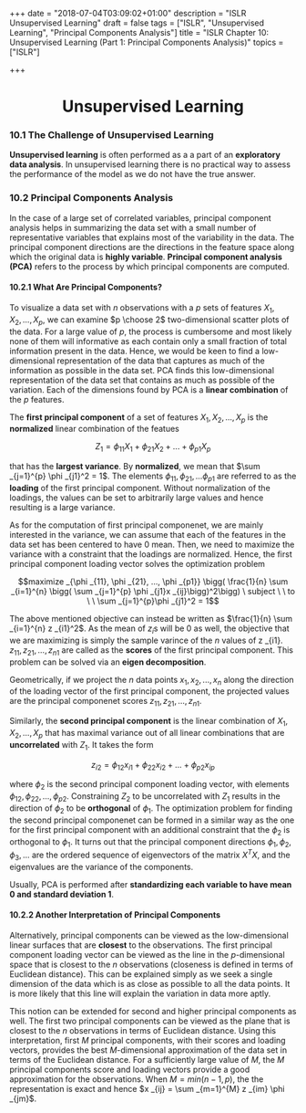 +++
date = "2018-07-04T03:09:02+01:00"
description = "ISLR Unsupervised Learning"
draft = false
tags = ["ISLR", "Unsupervised Learning", "Principal Components Analysis"]
title = "ISLR Chapter 10: Unsupervised Learning (Part 1: Principal Components Analysis)"
topics = ["ISLR"]

+++

<h1><center>Unsupervised Learning</center></h1>

### 10.1 The Challenge of Unsupervised Learning

<b>Unsupervised learning</b> is often performed as a a part of an <b>exploratory data analysis</b>. In unsupervised learning there is no practical way to assess the performance of the model as we do not have the true answer.

### 10.2 Principal Components Analysis

In the case of a large set of correlated variables, principal component analysis helps in summarizing the data set with a small number of representative variables that explains most of the variability in the data. The principal component directions are the directions in the feature space along which the original data is <b>highly variable</b>. <b>Principal component analysis (PCA)</b> refers to the process by which principal components are computed.

#### 10.2.1 What Are Principal Components?

To visualize a data set with $n$ observations with a $p$ sets of features $X_1, X_2, ..., X_p$, we can examine $p \choose 2$ two-dimensional scatter plots of the data. For a large value of $p$, the process is cumbersome and most likely none of them will informative as each contain only a small fraction of total information present in the data. Hence, we would be keen to find a low-dimensional representation of the data that captures as much of the information as possible in the data set. PCA finds this low-dimensional representation of the data set that contains as much as possible of the variation. Each of the dimensions found by PCA is a <b>linear combination</b> of the $p$ features.

The <b>first principal component</b> of a set of features $X_1, X_2, ..., X_p$ is the <b>normalized</b> linear combination of the featues

$$Z_1 = \phi _{11}X_1 + \phi _{21}X_2 + ... + \phi _{p1}X_p$$

that has the <b>largest variance</b>. By <b>normalized</b>, we mean that $\sum _{j=1}^{p} \phi _{j1}^2 = 1$. The elements $\phi _{11}, \phi _{21}, ... \phi _{p1}$ are referred to as the <b>loading</b> of the first principal component. Without normalization of the loadings, the  values can be set to arbitrarily large values and hence resulting is a large variance.

As for the computation of first principal componenet, we are mainly interested in the variance, we can assume that each of the features in the data set has been centered to have 0 mean. Then, we need to maximize the variance with a constraint that the loadings are normalized. Hence, the first principal component loading vector solves the optimization problem

$$maximize _{\phi _{11}, \phi _{21}, ..., \phi _{p1}} \bigg( \frac{1}{n} \sum _{i=1}^{n} \bigg( \sum _{j=1}^{p}  \phi _{j1}x _{ij}\bigg)^2\bigg) \ subject \ \ to \ \ \sum _{j=1}^{p}\phi _{j1}^2 = 1$$

The above mentioned objective can instead be written as $\frac{1}{n} \sum _{i=1}^{n} z _{i1}^2$. As the mean of $z_i$s will be 0 as well, the objective that we are maximizing is simply the sample varince of the $n$ values of z _{i1}. $z _{11}, z _{21}, ..., z _{n1}$ are called as the <b>scores</b> of the first principal component. This problem can be solved via an <b>eigen decomposition</b>.

Geometrically, if we project the $n$ data points $x_1, x_2, ..., x_n$ along the direction of the loading vector of the first principal component, the projected values are the principal componenet scores $z _{11}, z _{21}, ..., z _{n1}$.

Similarly, the <b>second principal component</b> is the linear combination of $X_1, X_2, ..., X_p$ that has maximal variance out of all linear combinations that are <b>uncorrelated</b> with $Z_1$. It takes the form

$$z _{i2} = \phi _{12}x _{i1} + \phi _{22}x _{i2} + ... + \phi _{p2}x _{ip}$$

where $\phi_2$ is the second principal component loading vector, with elements $\phi _{12}, \phi _{22}, ..., \phi _{p2}$. Constraining $Z_2$ to be uncorrelated with $Z_1$ results in the direction of $\phi_2$ to be <b>orthogonal</b> of $\phi_1$. The optimization problem for finding the second principal componenet can be formed in a similar way as the one for the first principal component with an additional constraint that the $\phi_2$ is orthogonal to $\phi_1$. It turns out that the principal component directions $\phi_1, \phi_2, \phi_3, ...$ are the ordered sequence of eigenvectors of the matrix $X^TX$, and the eigenvalues are the variance of the components.

Usually, PCA is performed after <b>standardizing each variable to have mean 0 and standard deviation 1</b>.

#### 10.2.2 Another Interpretation of Principal Components

Alternatively, principal components can be viewed as the low-dimensional linear surfaces that are <b>closest</b> to the observations. The first principal component loading vector can be viewed as the line in the $p$-dimensional space that is closest to the $n$ observations (closeness is defined in terms of Euclidean distance). This can be explained simply as we seek a single dimension of the data which is as close as possible to all the data points. It is more likely that this line will explain the variation in data more aptly.

This notion can be extended for second and higher principal components as well. The first two principal components can be viewed as the plane that is closest to the $n$ observations in terms of Euclidean distance. Using this interpretation, first $M$ principal components, with their scores and loading vectors, provides the best $M$-dimensional approximation of the data set in terms of the Euclidean distance. For a sufficiently large value of $M$, the $M$ principal components score and loading vectors provide a good approximation for the observations. When $M = min(n-1, p)$, the the representation is exact and hence $x _{ij} = \sum _{m=1}^{M} z _{im} \phi _{jm}$.
